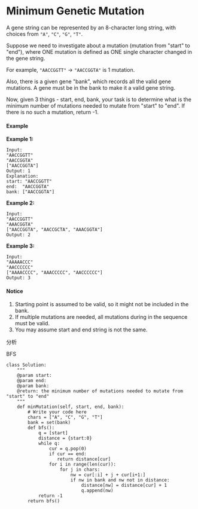# Minimum Genetic Mutation



A gene string can be represented by an 8-character long string, with choices from `"A"`, `"C"`, `"G"`, `"T"`.

Suppose we need to investigate about a mutation \(mutation from "start" to "end"\), where ONE mutation is defined as ONE single character changed in the gene string.

For example, `"AACCGGTT"` -&gt; `"AACCGGTA"` is 1 mutation.

Also, there is a given gene "bank", which records all the valid gene mutations. A gene must be in the bank to make it a valid gene string.

Now, given 3 things - start, end, bank, your task is to determine what is the minimum number of mutations needed to mutate from "start" to "end". If there is no such a mutation, return -1.

#### Example

**Example 1:**

```text
Input:
"AACCGGTT"
"AACCGGTA"
["AACCGGTA"]
Output: 1
Explanation:
start: "AACCGGTT"
end:  "AACCGGTA"
bank: ["AACCGGTA"]
```

**Example 2:**

```text
Input:
"AACCGGTT"
"AAACGGTA"
["AACCGGTA", "AACCGCTA", "AAACGGTA"]
Output: 2
```

**Example 3:**

```text
Input:
"AAAAACCC"
"AACCCCCC"
["AAAACCCC", "AAACCCCC", "AACCCCCC"]
Output: 3
```

#### Notice

1. Starting point is assumed to be valid, so it might not be included in the bank.
2. If multiple mutations are needed, all mutations during in the sequence must be valid.
3. You may assume start and end string is not the same.

分析

BFS

```text
class Solution:
    """
    @param start: 
    @param end: 
    @param bank: 
    @return: the minimum number of mutations needed to mutate from "start" to "end"
    """
    def minMutation(self, start, end, bank):
        # Write your code here
        chars = ["A", "C", "G", "T"]
        bank = set(bank)
        def bfs():
            q = [start]
            distance = {start:0}
            while q:
                cur = q.pop(0)
                if cur == end:
                   return distance[cur]
                for i in range(len(cur)):
                    for j in chars:
                        nw = cur[:i] + j + cur[i+1:]
                        if nw in bank and nw not in distance:
                            distance[nw] = distance[cur] + 1
                            q.append(nw)
            return -1
        return bfs()
                            
            

```

